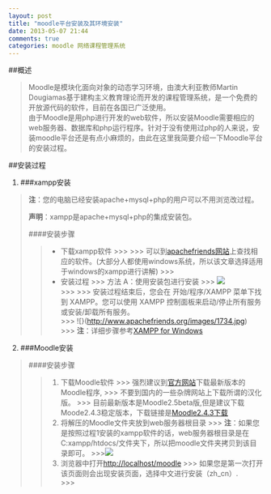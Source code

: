 ```yaml
---
layout: post
title: "moodle平台安装及其环境安装"
date: 2013-05-07 21:44
comments: true
categories: moodle 网络课程管理系统
---
```

##概述
>
> Moodle是模块化面向对象的动态学习环境，由澳大利亚教师Martin Dougiamas基于建构主义教育理论而开发的课程管理系统，是一个免费的开放源代码的软件，目前在各国已广泛使用。<br />
>由于Moodle是用php进行开发的web软件，所以安装Moodle需要相应的web服务器、数据库和php运行程序。针对于没有使用过php的人来说，安装moodle平台还是有点小麻烦的，由此在这里我简要介绍一下Moodle平台的安装过程。
>

##安装过程

1. ###xampp安装
> **注**：您的电脑已经安装apache+mysql+php的用户可以不用浏览改过程。
>
> **声明**：xampp是apache+mysql+php的集成安装包。
>
> ####安装步骤
>>+ 下载xampp软件
	>>>
	>>> 可以到[apachefriends网站](http://www.apachefriends.org/zh_cn/xampp.html)上查找相应的软件。(大部分人都使用windows系统，所以该文章选择适用于windows的xampp进行讲解)
	>>>	
>>+ 安装过程
	>>> 方法 A：使用安装包进行安装
	>>> ![](http://www.apachefriends.org/images/1729.jpg) <br /> 
	>>> 
	>>> 安装过程结束后，您会在 开始/程序/XAMPP 菜单下找到 XAMPP。您可以使用 XAMPP 控制面板来启动/停止所有服务或安装/卸载所有服务。<br />
	>>> ![}(http://www.apachefriends.org/images/1734.jpg) <br/>
	>>> **注**：详细步骤参考[XAMPP for Windows](http://www.apachefriends.org/zh_cn/xampp-windows.html#1735)

2. ###Moodle安装
> ####安装步骤
>>1. 下载Moodle软件
	>>> 强烈建议到[官方网站](https://moodle.org/)下载最新版本的Moodle程序,
	>>> 不要到国内的一些杂牌网站上下载所谓的汉化版。
	>>> 目前最新版本是Moodle2.5beta版,但是建议下载Moode2.4.3稳定版本，下载链接是[Moodle2.4.3下载](http://download.moodle.org/download.php/moodle/moodle-latest.tgz)
>>2. 将解压的Moodle文件夹放到web服务器根目录
	>>> **注**：如果您是按照过程1安装的xampp软件的话，web服务器根目录是在C:xampp/htdocs/文件夹下，所以把moodle文件夹拷贝到该目录即可。
	>>>![](https://raw.github.com/yanzheli/yanzheli.github.com/source/out_images/moodle_url.jpg)
>>3. 浏览器中打开[http://localhost/moodle](http://localhost/moodle)
	>>> 如果您是第一次打开该页面则会出现安装页面，选择中文进行安装（zh_cn）.<br />
	>>>![]()
